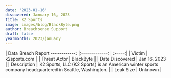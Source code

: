 ```yaml
---
date: '2023-01-16'
discovered: January 16, 2023
title: K2 Sports
image: images/blog/BlackByte.png
author: Breachsense Support
draft: false
yearmonths: 2023/january
---
```



| Data Breach Report
------------:     |:-------------:    | :-----:|
| Victim      | k2sports.com      | 
| Threat Actor      | BlackByte      | 
| Date Discovered      | Jan 16, 2023      | 
| Description      | K2 Sports, LLC (K2 Sports) is an American winter sports company headquartered in Seattle, Washington.      | 
| Leak Size      | Unknown      | 

